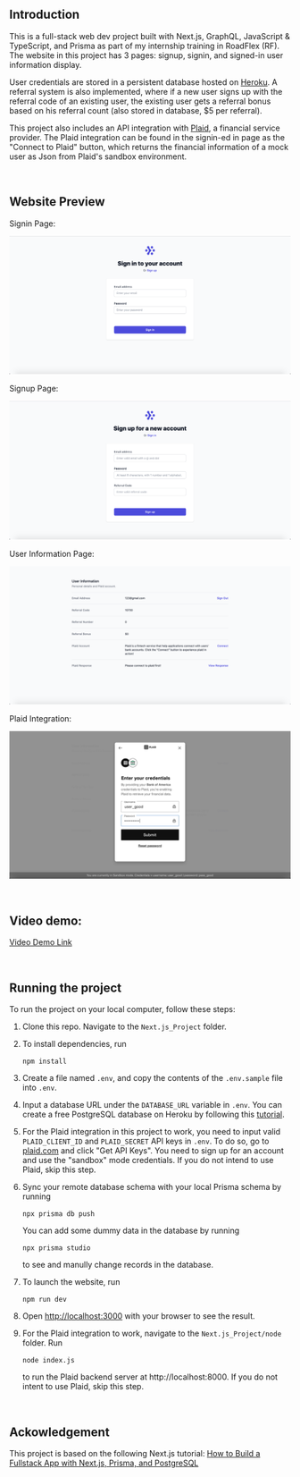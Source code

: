 ## Introduction

This is a full-stack web dev project built with Next.js, GraphQL, JavaScript & TypeScript, and Prisma as part of my internship training in RoadFlex (RF). The website in this project has 3 pages: signup, signin, and signed-in user information display.

User credentials are stored in a persistent database hosted on [Heroku](https://www.heroku.com/). A referral system is also implemented, where if a new user signs up with the referral code of an existing user, the existing user gets a referral bonus based on his referral count (also stored in database, $5 per referral).

This project also includes an API integration with [Plaid](https://plaid.com/), a financial service provider. The Plaid integration can be found in the signin-ed in page as the "Connect to Plaid" button, which returns the financial information of a mock user as Json from Plaid's sandbox environment.

<br>

## Website Preview

Signin Page:

![Signin](media/Signin.png)

Signup Page:

![Signup](media/Signup.png)

User Information Page:

![UserInfo](media/UserInfo.png)

Plaid Integration:

![Plaid](media/Plaid.png)

<br>

## Video demo:

[Video Demo Link](https://drive.google.com/file/d/173imCnb1hd14dJuYbUsa7j2_7N1seTse/view?usp=sharing)

<br>

## Running the project

To run the project on your local computer, follow these steps:

1. Clone this repo. Navigate to the `Next.js_Project` folder.

2. To install dependencies, run

   ```
   npm install
   ```

3. Create a file named `.env`, and copy the contents of the `.env.sample` file into `.env`.

4. Input a database URL under the `DATABASE_URL` variable in `.env`. You can create a free PostgreSQL database on Heroku by following this [tutorial](https://dev.to/prisma/how-to-setup-a-free-postgresql-database-on-heroku-1dc1).

5. For the Plaid integration in this project to work, you need to input valid `PLAID_CLIENT_ID` and `PLAID_SECRET` API keys in `.env`. To do so, go to [plaid.com](https://plaid.com/) and click "Get API Keys". You need to sign up for an account and use the "sandbox" mode credentials. If you do not intend to use Plaid, skip this step.

6. Sync your remote database schema with your local Prisma schema by running

   ```
   npx prisma db push
   ```

   You can add some dummy data in the database by running

   ```
   npx prisma studio
   ```

   to see and manully change records in the database.

7. To launch the website, run

   ```
   npm run dev
   ```

8. Open [http://localhost:3000](http://localhost:3000) with your browser to see the result.

9. For the Plaid integration to work, navigate to the `Next.js_Project/node` folder. Run

   ```
   node index.js
   ```

   to run the Plaid backend server at http://localhost:8000. If you do not intent to use Plaid, skip this step.

<br>

## Ackowledgement

This project is based on the following Next.js tutorial: [How to Build a Fullstack App with Next.js, Prisma, and PostgreSQL](https://vercel.com/guides/nextjs-prisma-postgres)
